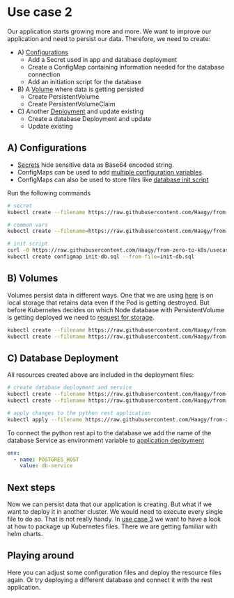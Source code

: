 # Use case 2
Our application starts growing more and more. We want to improve our application and need to persist our data.
Therefore, we need to create:
* A) [Configurations](#a-configurations)
  * Add a Secret used in app and database deployment
  * Create a ConfigMap containing information needed for the database connection
  * Add an initiation script for the database
* B) A [Volume](#b-volumes) where data is getting persisted
  * Create PersistentVolume 
  * Create PersistentVolumeClaim 
* C) Another [Deployment](#c-database-deployment) and update existing 
  * Create a database Deployment and update
  * Update existing

## A) Configurations
* [Secrets](k8s/db/config/vars.yml) hide sensitive data as Base64 encoded string.
* ConfigMaps can be used to add [multiple configuration variables](k8s/db/config/vars.yml).
* ConfigMaps can also be used to store files like [database init script](k8s/db/config/init-db.sql)

Run the following commands
```bash
# secret
kubectl create --filename https://raw.githubusercontent.com/Haagy/from-zero-to-k8s/usecase/v2/k8s/db/config/secret.yml

# common vars
kubectl create --filename=https://raw.githubusercontent.com/Haagy/from-zero-to-k8s/usecase/v2/k8s/db/config/vars.yml

# init script
curl -O https://raw.githubusercontent.com/Haagy/from-zero-to-k8s/usecase/v2/k8s/db/config/init-db.sql
kubectl create configmap init-db.sql --from-file=init-db.sql
```

## B) Volumes
Volumes persist data in different ways. 
One that we are using [here](k8s/db/volume/pv.yml) is on local storage that retains data even if the Pod is getting destroyed.
But before Kubernetes decides on which Node database with PersistentVolume is getting deployed we need to [request for storage](k8s/db/volume/pvc.yml).
```bash
kubectl create --filename https://raw.githubusercontent.com/Haagy/from-zero-to-k8s/usecase/v2/k8s/db/volume/pv.yml
kubectl create --filename https://raw.githubusercontent.com/Haagy/from-zero-to-k8s/usecase/v2/k8s/db/volume/pvc.yml
```

## C) Database Deployment
All resources created above are included in the deployment files:
```bash
# create database deployment and service
kubectl create --filename https://raw.githubusercontent.com/Haagy/from-zero-to-k8s/usecase/v2/k8s/db/deployment.yml
kubectl create --filename https://raw.githubusercontent.com/Haagy/from-zero-to-k8s/usecase/v2/k8s/db/svc.yml

# apply changes to the python rest application
kubectl apply --filename https://raw.githubusercontent.com/Haagy/from-zero-to-k8s/usecase/v2/k8s/app/deployment.yml
```

To connect the python rest api to the database we add the name of the database Service as environment variable to [application deployment](k8s/app/deployment.yml)
```yaml
env:
  - name: POSTGRES_HOST
    value: db-service
```

## Next steps
Now we can persist data that our application is creating.
But what if we want to deploy it in another cluster. 
We would need to execute every single file to do so. That is not really handy. 
In [use case 3](https://github.com/Haagy/from-zero-to-k8s/tree/usecase/v3) we want to have a look at how to package up Kubernetes files.
There we are getting familiar with helm charts.


## Playing around
Here you can adjust some configuration files and deploy the resource files again. 
Or try deploying a different database and connect it with the rest application. 